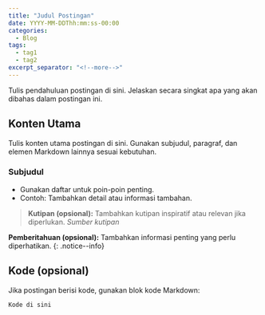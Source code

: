 ```yaml
---
title: "Judul Postingan"
date: YYYY-MM-DDThh:mm:ss-00:00
categories:
  - Blog
tags:
  - tag1
  - tag2
excerpt_separator: "<!--more-->"
---
```


Tulis pendahuluan postingan di sini. Jelaskan secara singkat apa yang akan dibahas dalam postingan ini.

<!--more-->

## Konten Utama
Tulis konten utama postingan di sini. Gunakan subjudul, paragraf, dan elemen Markdown lainnya sesuai kebutuhan.

### Subjudul
- Gunakan daftar untuk poin-poin penting.
- Contoh: Tambahkan detail atau informasi tambahan.

> **Kutipan (opsional):** Tambahkan kutipan inspiratif atau relevan jika diperlukan.
> <cite>Sumber kutipan</cite>

**Pemberitahuan (opsional):** Tambahkan informasi penting yang perlu diperhatikan.
{: .notice--info}

## Kode (opsional)
Jika postingan berisi kode, gunakan blok kode Markdown:

```language
Kode di sini
